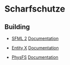 # Scharfschutze

## Building
* [SFML 2](https://github.com/SFML/SFML) [Documentation](https://www.sfml-dev.org/documentation/2.4.2/)

* [Entity X](https://github.com/alecthomas/entityx) [Documentation](https://github.com/alecthomas/entityx/blob/master/README.md)
* [PhysFS](https://icculus.org/physfs/) [Documentation](https://icculus.org/physfs/docs/html/)

